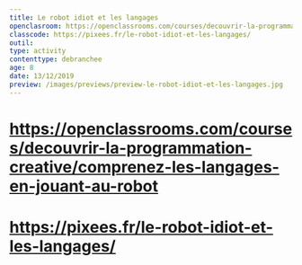 ```yaml
---
title: Le robot idiot et les langages
openclasroom: https://openclassrooms.com/courses/decouvrir-la-programmation-creative/comprenez-les-langages-en-jouant-au-robot
classcode: https://pixees.fr/le-robot-idiot-et-les-langages/
outil: 
type: activity
contenttype: debranchee
age: 8
date: 13/12/2019
preview: /images/previews/preview-le-robot-idiot-et-les-langages.jpg
---
```


# https://openclassrooms.com/courses/decouvrir-la-programmation-creative/comprenez-les-langages-en-jouant-au-robot
# https://pixees.fr/le-robot-idiot-et-les-langages/